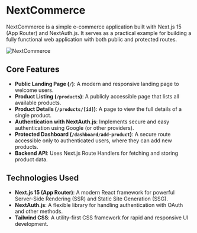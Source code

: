 # NextCommerce

NextCommerce is a simple e-commerce application built with Next.js 15 (App Router) and NextAuth.js. It serves as a practical example for building a fully functional web application with both public and protected routes.

![NextCommerce](https://i.postimg.cc/25jYLfqR/Screenshot-2025-08-22-164918.png)

## Core Features

* **Public Landing Page (`/`)**: A modern and responsive landing page to welcome users.
* **Product Listing (`/products`)**: A publicly accessible page that lists all available products.
* **Product Details (`/products/[id]`)**: A page to view the full details of a single product.
* **Authentication with NextAuth.js**: Implements secure and easy authentication using Google (or other providers).
* **Protected Dashboard (`/dashboard/add-product`)**: A secure route accessible only to authenticated users, where they can add new products.
* **Backend API**: Uses Next.js Route Handlers for fetching and storing product data.

## Technologies Used

* **Next.js 15 (App Router)**: A modern React framework for powerful Server-Side Rendering (SSR) and Static Site Generation (SSG).
* **NextAuth.js**: A flexible library for handling authentication with OAuth and other methods.
* **Tailwind CSS**: A utility-first CSS framework for rapid and responsive UI development.